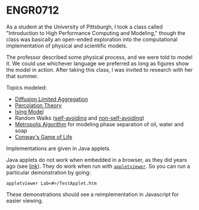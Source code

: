 ENGR0712
========

As a student at the University of Pittsburgh, I took a class called
"Introduction to High Performance Computing and Modeling,"
though the class was basically an open-ended exploration into the
computational implementation of physical and scientific models.

The professor described some physical process, and we were told to
model it. We could use whichever language we preferred as long as
figures show the model in action. After taking this class,
I was invited to research with her that summer.

Topics modeled:

- [Diffusion Limited Aggregation](http://en.wikipedia.org/wiki/Diffusion-limited_aggregation)
- [Percolation Theory](http://en.wikipedia.org/wiki/Percolation_theory)
- [Ising Model](http://en.wikipedia.org/wiki/Ising_model)
- Random Walks ([self-avoiding](http://en.wikipedia.org/wiki/Self-avoiding_walk) and [non-self-avoiding](http://en.wikipedia.org/wiki/Random_walk))
- [Metropolis Algorithm](http://en.wikipedia.org/wiki/Metropolis%E2%80%93Hastings_algorithm)
for modeling phase separation of oil, water and soap
- [Conway's Game of Life](http://en.wikipedia.org/wiki/Conway%27s_Game_of_Life)

Implementations are given in Java applets.

Java applets do not work when embedded in a browser, as they
did years ago (see [link](https://weblogs.java.net/blog/cayhorstmann/archive/2014/01/16/still-using-applets-sign-them-or-else)).
They do work when run with [`appletviewer`](http://docs.oracle.com/javase/8/docs/technotes/tools/windows/appletviewer.html). So you can run a particular demonstration by going:

    appletviewer Lab<#>/TestApplet.htm

These demonstrations should see a reimplementation in Javascript for
easier viewing.

